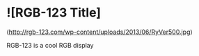 ![RGB-123 Title]
================

(http://rgb-123.com/wp-content/uploads/2013/06/RyVer500.jpg)

RGB-123 is a cool RGB display


